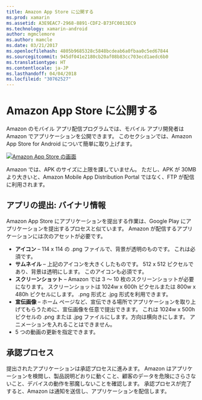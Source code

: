 ```yaml
---
title: Amazon App Store に公開する
ms.prod: xamarin
ms.assetid: A3E9EAC7-2968-8891-CDF2-B73FC0013EC9
ms.technology: xamarin-android
author: mgmclemore
ms.author: mamcle
ms.date: 03/21/2017
ms.openlocfilehash: 4805b9685328c5848bcdeab6a0fbaa0c5ed67844
ms.sourcegitcommit: 945df041e2180cb20af08b83cc703ecd1aedc6b0
ms.translationtype: HT
ms.contentlocale: ja-JP
ms.lasthandoff: 04/04/2018
ms.locfileid: "30762527"
---
```

# <a name="publishing-to-the-amazon-app-store"></a>Amazon App Store に公開する

Amazon のモバイル アプリ配信プログラムでは、モバイル アプリ開発者は Amazon でアプリケーションを公開できます。 このセクションでは、Amazon App Store for Android について簡単に取り上げます。 

[![Amazon App Store の画面](publishing-to-amazon-images/amazon-app-store.png)](publishing-to-amazon-images/amazon-app-store.png#lightbox)

Amazon では、APK のサイズに上限を課していません。 ただし、APK が 30MB より大きいと、Amazon Mobile App Distribution Portal ではなく、FTP が配信に利用されます。


## <a name="submitting-apps-binary-info"></a>アプリの提出: バイナリ情報

Amazon App Store にアプリケーションを提出する作業は、Google Play にアプリケーションを提出するプロセスと似ています。 Amazon が配信するアプリケーションには次のアセットが必要です。 

-   **アイコン** &ndash;   114 x 114 の .png ファイルで、背景が透明のものです。 これは必須です。
-   **サムネイル** &ndash;   上記のアイコンを大きくしたものです。 512 x 512 ピクセルであり、背景は透明にします。 このアイコンも必須です。
-   **スクリーンショット** &ndash;   Amazon では 3 ～ 10 枚のスクリーンショットが必要になります。 スクリーンショットは 1024w x 600h ピクセルまたは 800w x 480h ピクセルにします。 .png 形式と .jpg 形式を利用できます。
-   **宣伝画像** &ndash;   ホーム ページなど、宣伝できる場所でアプリケーションを取り上げてもらうために、宣伝画像を任意で提出できます。 これは 1024w x 500h ピクセルの .png または .jpg ファイルにします。方向は横向きにします。 アニメーションを入れることはできません。
-  5 つの動画の更新を指定できます。



## <a name="approval-process"></a>承認プロセス

提出されたアプリケーションは承認プロセスに進みます。
Amazon はアプリケーションを検閲し、製品説明どおりに動くこと、顧客のデータを危険にさらさないこと、デバイスの動作を邪魔しないことを確認します。 承認プロセスが完了すると、Amazon は通知を送信し、アプリケーションを配信します。

